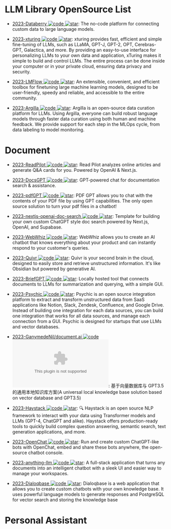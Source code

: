# LLM Library OpenSource List

- [2023-Databerry ![code](https://ng-tech.icu/assets/code.svg) ![star](https://img.shields.io/github/stars/gmpetrov/databerry)](https://github.com/gmpetrov/databerry): The no-code platform for connecting custom data to large language models.

- [2023-xturing ![code](https://ng-tech.icu/assets/code.svg) ![star](https://img.shields.io/github/stars/stochasticai/xturing)](https://github.com/stochasticai/xturing): xturing provides fast, efficient and simple fine-tuning of LLMs, such as LLaMA, GPT-J, GPT-2, OPT, Cerebras-GPT, Galactica, and more. By providing an easy-to-use interface for personalizing LLMs to your own data and application, xTuring makes it simple to build and control LLMs. The entire process can be done inside your computer or in your private cloud, ensuring data privacy and security.

- [2023-LMFlow ![code](https://ng-tech.icu/assets/code.svg) ![star](https://img.shields.io/github/stars/OptimalScale/LMFlow)](https://github.com/OptimalScale/LMFlow): An extensible, convenient, and efficient toolbox for finetuning large machine learning models, designed to be user-friendly, speedy and reliable, and accessible to the entire community.

- [2023-Argilla ![code](https://ng-tech.icu/assets/code.svg) ![star](https://img.shields.io/github/stars/argilla-io/argilla)](https://github.com/argilla-io/argilla): Argilla is an open-source data curation platform for LLMs. Using Argilla, everyone can build robust language models through faster data curation using both human and machine feedback. We provide support for each step in the MLOps cycle, from data labeling to model monitoring.

# Document

- [2023-ReadPilot ![code](https://ng-tech.icu/assets/code.svg) ![star](https://img.shields.io/github/stars/index-labs/readpilot)](https://github.com/index-labs/readpilot): Read Pilot analyzes online articles and generate Q&A cards for you. Powered by OpenAI & Next.js.

- [2023-DocsGPT ![code](https://ng-tech.icu/assets/code.svg) ![star](https://img.shields.io/github/stars/arc53/DocsGPT)](https://github.com/arc53/DocsGPT): GPT-powered chat for documentation search & assistance.

- [2023-pdfGPT ![code](https://ng-tech.icu/assets/code.svg) ![star](https://img.shields.io/github/stars/bhaskatripathi/pdfGPT)](https://github.com/bhaskatripathi/pdfGPT): PDF GPT allows you to chat with the contents of your PDF file by using GPT capabilities. The only open source solution to turn your pdf files in a chatbot!

- [2023-nextjs-openai-doc-search ![code](https://ng-tech.icu/assets/code.svg) ![star](https://img.shields.io/github/stars/supabase-community/nextjs-openai-doc-search)](https://github.com/supabase-community/nextjs-openai-doc-search): Template for building your own custom ChatGPT style doc search powered by Next.js, OpenAI, and Supabase.

- [2023-WebWhiz ![code](https://ng-tech.icu/assets/code.svg) ![star](https://img.shields.io/github/stars/webwhiz-ai/webwhiz)](https://github.com/webwhiz-ai/webwhiz): WebWhiz allows you to create an AI chatbot that knows everything about your product and can instantly respond to your customer's queries.

- [2023-Quivr ![code](https://ng-tech.icu/assets/code.svg) ![star](https://img.shields.io/github/stars/StanGirard/quivr)](https://github.com/StanGirard/quivr): Quivr is your second brain in the cloud, designed to easily store and retrieve unstructured information. It's like Obsidian but powered by generative AI.

- [2023-BriefGPT ![code](https://ng-tech.icu/assets/code.svg) ![star](https://img.shields.io/github/stars/e-johnstonn/BriefGPT)](https://github.com/e-johnstonn/BriefGPT): Locally hosted tool that connects documents to LLMs for summarization and querying, with a simple GUI.

- [2023-Psychic ![code](https://ng-tech.icu/assets/code.svg) ![star](https://img.shields.io/github/stars/psychic-api/psychic)](https://github.com/psychic-api/psychic): Psychic is an open source integration platform to extract and transform unstructured data from SaaS applications like Notion, Slack, Zendesk, Confluence, and Google Drive. Instead of building one integration for each data sources, you can build one integration that works for all data sources, and manage each connection from a GUI. Psychic is designed for startups that use LLMs and vector databases.

- [2023-GanymedeNil/document.ai ![code](https://ng-tech.icu/assets/code.svg) ![star](https://img.shields.io/github/stars/GanymedeNil/document.ai)](https://github.com/GanymedeNil/document.ai): 基于向量数据库与 GPT3.5 的通用本地知识库方案(A universal local knowledge base solution based on vector database and GPT3.5)

- [2023-Haystack ![code](https://ng-tech.icu/assets/code.svg) ![star](https://img.shields.io/github/stars/deepset-ai/haystack)](https://github.com/deepset-ai/haystack): 🔍 Haystack is an open source NLP framework to interact with your data using Transformer models and LLMs (GPT-4, ChatGPT and alike). Haystack offers production-ready tools to quickly build complex question answering, semantic search, text generation applications, and more.

- [2023-OpenChat ![code](https://ng-tech.icu/assets/code.svg) ![star](https://img.shields.io/github/stars/openchatai/OpenChat)](https://github.com/openchatai/OpenChat): Run and create custom ChatGPT-like bots with OpenChat, embed and share these bots anywhere, the open-source chatbot console.

- [2023-anything-llm ![code](https://ng-tech.icu/assets/code.svg) ![star](https://img.shields.io/github/stars/Mintplex-Labs/anything-llm)](https://github.com/Mintplex-Labs/anything-llm): A full-stack application that turns any documents into an intelligent chatbot with a sleek UI and easier way to manage your workspaces.

- [2023-Dialoqbase ![code](https://ng-tech.icu/assets/code.svg) ![star](https://img.shields.io/github/stars/n4ze3m/dialoqbase)](https://github.com/n4ze3m/dialoqbase): Dialoqbase is a web application that allows you to create custom chatbots with your own knowledge base. It uses powerful language models to generate responses and PostgreSQL for vector search and storing the knowledge base

# Personal Assistant
